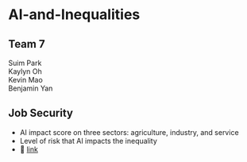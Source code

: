 # AI-and-Inequalities

## Team 7
Suim Park</br>
Kaylyn Oh</br>
Kevin Mao</br>
Benjamin Yan</br>

## Job Security
- AI impact score on three sectors: agriculture, industry, and service
- Level of risk that AI impacts the inequality
- 🔗 [link](https://github.com/suim-park/AI-and-Inequalities/tree/main/Job%20Security)

